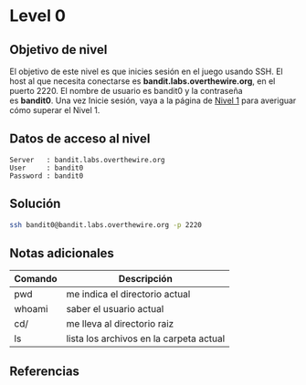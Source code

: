 # Level 0
## Objetivo de nivel

El objetivo de este nivel es que inicies sesión en el juego usando SSH. El host al que necesita conectarse es **bandit.labs.overthewire.org**, en el puerto 2220. El nombre de usuario es bandit0 y la contraseña es **bandit0**. Una vez Inicie sesión, vaya a la página de [Nivel 1](https://overthewire.org/wargames/bandit/bandit1.html) para averiguar cómo superar el Nivel 1.

## Datos de acceso al nivel
```
Server   : bandit.labs.overthewire.org
User     : bandit0
Password : bandit0
```
## Solución
``` bash
ssh bandit0@bandit.labs.overthewire.org -p 2220
```

## Notas adicionales
| Comando | Descripción |
|---------|----------|
| pwd | me indica el directorio actual |
| whoami | saber el usuario actual |
| cd/ | me lleva al directorio raiz |
| ls | lista los archivos en la carpeta actual |

## Referencias
